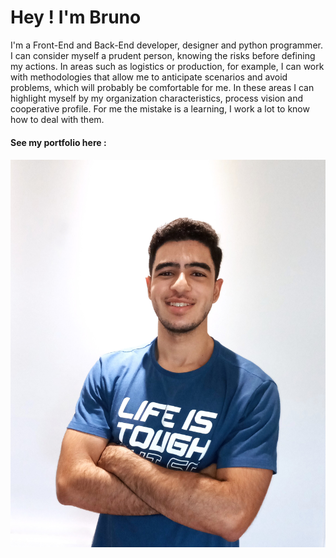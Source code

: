 <h1>Hey ! I'm Bruno</h1>

<p>
I'm a Front-End and Back-End developer, designer and python
programmer. I can consider myself a prudent person, knowing the
risks before defining my actions. In areas such as logistics or
production, for example, I can work with methodologies that allow
me to anticipate scenarios and avoid problems, which will probably
be comfortable for me. In these areas I can highlight myself by my
organization characteristics, process vision and cooperative
profile. For me the mistake is a learning, I work a lot to know
how to deal with them.
</p>

<h4>See my portfolio here : <a href="https://myportifolio-bybrunocosta.surge.sh/"></a><h4>

<div class="me">
    <div class="socialMedia">
        <a href="https://github.com/bpcosta2003" target="_blank"
        ><i class="fab fa-github"></i></a>
        <a href="https://twitter.com/BrunodpC" target="_blank"
        ><i class="fab fa-twitter"></i></a>
        <a href="https://www.instagram.com/brunodepaula2003/?hl=pt-br" target="_blank"
        ><i class="fab fa-instagram"></i></a>
        <a href="https://www.linkedin.com/in/bruno-costa-3238161b5/" target="_blank"
        ><i class="fab fa-linkedin"></i></a>
    </div>
    <img src="img/perfil.jpg" alt="" />
</div>
